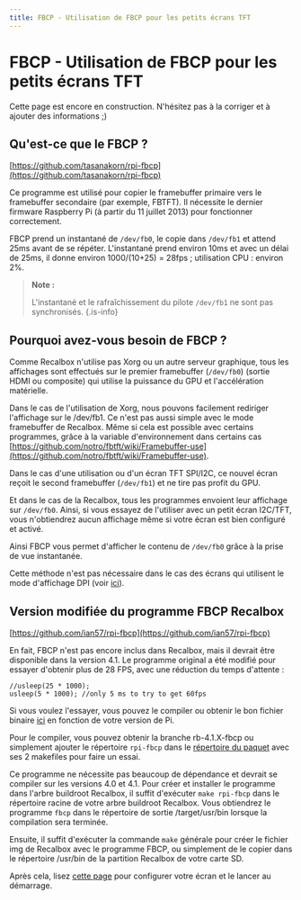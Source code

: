 ```yaml
---
title: FBCP - Utilisation de FBCP pour les petits écrans TFT
---
```


# FBCP - Utilisation de FBCP pour les petits écrans TFT

Cette page est encore en construction. N'hésitez pas à la corriger et à ajouter des informations ;\)

## Qu'est-ce que le FBCP ? <a id="what-is-fbcp"></a>

​[https://github.com/tasanakorn/rpi-fbcp](https://github.com/tasanakorn/rpi-fbcp)​

Ce programme est utilisé pour copier le framebuffer primaire vers le framebuffer secondaire \(par exemple, FBTFT\). Il nécessite le dernier firmware Raspberry Pi \(à partir du 11 juillet 2013\) pour fonctionner correctement.

FBCP prend un instantané de `/dev/fb0`, le copie dans `/dev/fb1` et attend 25ms avant de se répéter. L'instantané prend environ 10ms et avec un délai de 25ms, il donne environ 1000/\(10+25\) = 28fps ; utilisation CPU : environ 2%.


>**Note :**
>
>L'instantané et le rafraîchissement du pilote `/dev/fb1` ne sont pas synchronisés.
{.is-info}

## Pourquoi avez-vous besoin de FBCP ? <a id="why-do-we-need-fbcp"></a>

Comme Recalbox n'utilise pas Xorg ou un autre serveur graphique, tous les affichages sont effectués sur le premier framebuffer \(`/dev/fb0`\) \(sortie HDMI ou composite\) qui utilise la puissance du GPU et l'accélération matérielle.

Dans le cas de l'utilisation de Xorg, nous pouvons facilement rediriger l'affichage sur le /dev/fb1. Ce n'est pas aussi simple avec le mode framebuffer de Recalbox. Même si cela est possible avec certains programmes, grâce à la variable d'environnement dans certains cas [https://github.com/notro/fbtft/wiki/Framebuffer-use](https://github.com/notro/fbtft/wiki/Framebuffer-use).

Dans le cas d'une utilisation ou d'un écran TFT SPI/I2C, ce nouvel écran reçoit le second framebuffer \(`/dev/fb1`\) et ne tire pas profit du GPU.

Et dans le cas de la Recalbox, tous les programmes envoient leur affichage sur `/dev/fb0`. Ainsi, si vous essayez de l'utiliser avec un petit écran I2C/TFT, vous n'obtiendrez aucun affichage même si votre écran est bien configuré et activé.

Ainsi FBCP vous permet d'afficher le contenu de `/dev/fb0` grâce à la prise de vue instantanée.

Cette méthode n'est pas nécessaire dans le cas des écrans qui utilisent le mode d'affichage DPI \(voir [ici](https://www.raspberrypi.org/documentation/hardware/raspberrypi/dpi/README.md)\).

## Version modifiée du programme FBCP Recalbox <a id="modified-version-of-the-recalbox-fbcp-program"></a>

​[https://github.com/ian57/rpi-fbcp](https://github.com/ian57/rpi-fbcp)

En fait, FBCP n'est pas encore inclus dans Recalbox, mais il devrait être disponible dans la version 4.1. Le programme original a été modifié pour essayer d'obtenir plus de 28 FPS, avec une réduction du temps d'attente :

```text
//usleep(25 * 1000);
usleep(5 * 1000); //only 5 ms to try to get 60fps
```

Si vous voulez l'essayer, vous pouvez le compiler ou obtenir le bon fichier binaire [ici](https://github.com/ian57/rpi-fbcp) en fonction de votre version de Pi.

Pour le compiler, vous pouvez obtenir la branche rb-4.1.X-fbcp ou simplement ajouter le répertoire `rpi-fbcp` dans le [répertoire du paquet](https://github.com/ian57/recalbox-buildroot/tree/rb-4.1.X-fbcpV2/package/rpi-fbcp/) avec ses 2 makefiles pour faire un essai.

Ce programme ne nécessite pas beaucoup de dépendance et devrait se compiler sur les versions 4.0 et 4.1. Pour créer et installer le programme dans l'arbre buildroot Recalbox, il suffit d'exécuter `make rpi-fbcp` dans le répertoire racine de votre arbre buildroot Recalbox. Vous obtiendrez le programme `fbcp` dans le répertoire de sortie /target/usr/bin lorsque la compilation sera terminée.

Ensuite, il suffit d'exécuter la commande `make` générale pour créer le fichier img de Recalbox avec le programme FBCP, ou simplement de le copier dans le répertoire /usr/bin de la partition Recalbox de votre carte SD.

Après cela, lisez [cette page](/fr/tutoriels/video/tft/configurez-votre-petit-ecran-tft-sur-le-bus-spi) pour configurer votre écran et le lancer au démarrage.

